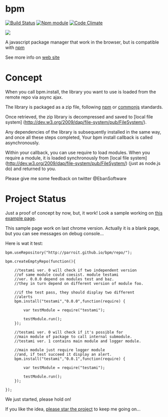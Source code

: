 bpm
===

[![Build Status](https://secure.travis-ci.org/parroit/bpm.png?branch=master)](http://travis-ci.org/parroit/bpm)  [![Npm module](https://badge.fury.io/js/bpm.png)](https://npmjs.org/package/bpm) [![Code Climate](https://codeclimate.com/github/parroit/bpm.png)](https://codeclimate.com/github/parroit/bpm)

<img src="http://parroit.github.io/bpm/img/logo-solo.png">


A javascript package manager that work in the browser, but is compatible with [npm](https://npmjs.org/)

See more info on [web site](http://parroit.github.io/bpm/)



Concept
=======

When you call bpm.install, the library you want to use is loaded
from the remote repo via async ajax.

The library is packaged as a zip file, following [npm](https://npmjs.org/) or
[commonjs]([http://wiki.commonjs.org/wiki/CommonJS) standards.

Once retrieved, the zip library is decompressed and saved to
[local file system] (http://dev.w3.org/2009/dap/file-system/pub/FileSystem/).

Any dependencies of the library is subsequently installed
in the same way, and once all these steps completed,
Your bpm install callback is called asynchronously.

Within your callback, you can use require to load modules.
When you require a module, it is loaded synchronously
from [local file system] (http://dev.w3.org/2009/dap/file-system/pub/FileSystem/)
(just as node.js do) and returned to you.

Please give me some feedback on twitter @EbanSoftware

Project Status
==============

Just a proof of concept by now, but, it work!
Look a sample working on
[this example page](http://parroit.github.io/bpm/examples/awesome-test/).

This sample page work on last chrome version. Actually it is a blank page, but you
can see messages on debug console...

Here is wat it test:

    bpm.useRepository("http://parroit.github.io/bpm/repo/");

    bpm.createEmptyRepo(function(){

        //testami ver. 0 will check if two independent version
        //of same module could coesist. module testami
        //ver. 0.0.0 depend on modules test and baz.
        //they in turn depend on different version of module foo.

        //if the test pass, they should display two different
        //alerts
        bpm.install("testami","0.0.0",function(require) {

            var testModule = require("testami");

            testModule.run();
        });

        //testami ver. 0 will check if it's possible for
        //main module of package to call internal submodule.
        //testami ver. 1 contains main module and logger module.

        //main module just require logger module
        //and, if test succeed it display an alert.
        bpm.install("testami","0.0.1",function(require) {

            var testModule = require("testami");

            testModule.run();
        });

    });




We just started, please hold on!

If you like the idea, [please star the project](https://github.com/parroit/bpm/star)
to keep me going on...



